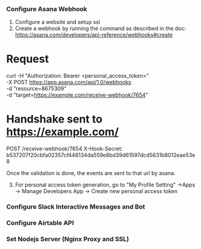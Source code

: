 ### Configure Asana Webhook
1. Configure a website and setup ssl
2. Create a webhook by running the command as described in the doc: https://asana.com/developers/api-reference/webhooks#create

# Request
curl -H "Authorization: Bearer <personal_access_token>" \
-X POST https://app.asana.com/api/1.0/webhooks \
-d "resource=8675309" \
-d "target=https://example.com/receive-webhook/7654"

# Handshake sent to https://example.com/
POST /receive-webhook/7654
X-Hook-Secret: b537207f20cbfa02357cf448134da559e8bd39d61597dcd5631b8012eae53e8

Once the validation is done, the events are sent to that url by asana.

3. For personal access token generation, go to "My Profile Setting" ->Apps -> Manage Developers App -> Create new personal access token

### Configure Slack Interactive Messages and Bot



### Configure Airtable API




### Set Nodejs Server (Nginx Proxy and SSL)
